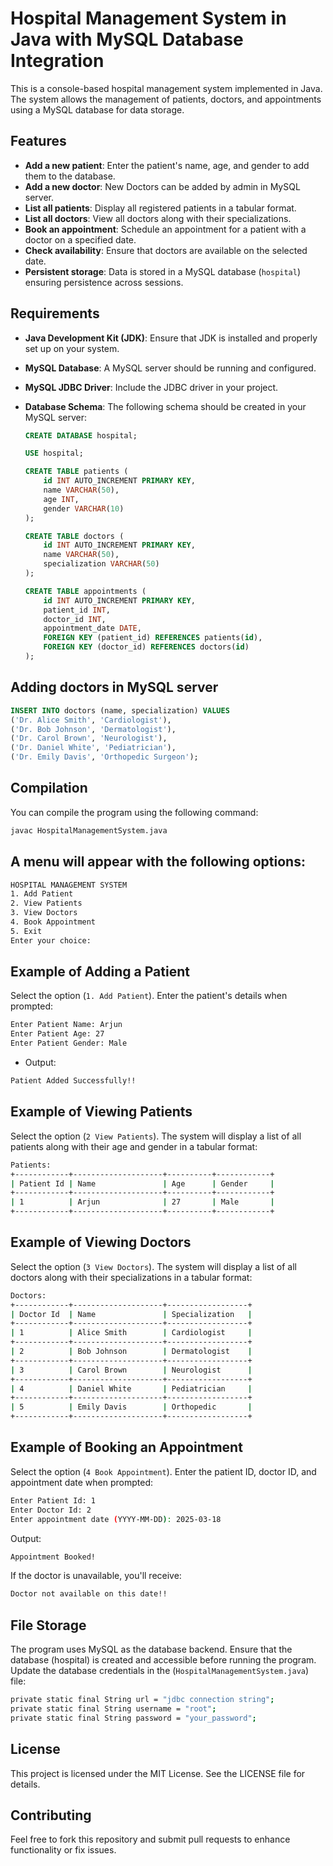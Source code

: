 # Hospital Management System in Java with MySQL Database Integration

This is a console-based hospital management system implemented in Java. The system allows the management of patients, doctors, and appointments using a MySQL database for data storage.

## Features

- **Add a new patient**: Enter the patient's name, age, and gender to add them to the database.
- **Add a new doctor**: New Doctors can be added by admin in MySQL server.
- **List all patients**: Display all registered patients in a tabular format.
- **List all doctors**: View all doctors along with their specializations.
- **Book an appointment**: Schedule an appointment for a patient with a doctor on a specified date.
- **Check availability**: Ensure that doctors are available on the selected date.
- **Persistent storage**: Data is stored in a MySQL database (`hospital`) ensuring persistence across sessions.

## Requirements

- **Java Development Kit (JDK)**: Ensure that JDK is installed and properly set up on your system.
- **MySQL Database**: A MySQL server should be running and configured.
- **MySQL JDBC Driver**: Include the JDBC driver in your project.
- **Database Schema**: The following schema should be created in your MySQL server:

    ```sql
    CREATE DATABASE hospital;

    USE hospital;

    CREATE TABLE patients (
        id INT AUTO_INCREMENT PRIMARY KEY,
        name VARCHAR(50),
        age INT,
        gender VARCHAR(10)
    );

    CREATE TABLE doctors (
        id INT AUTO_INCREMENT PRIMARY KEY,
        name VARCHAR(50),
        specialization VARCHAR(50)
    );

    CREATE TABLE appointments (
        id INT AUTO_INCREMENT PRIMARY KEY,
        patient_id INT,
        doctor_id INT,
        appointment_date DATE,
        FOREIGN KEY (patient_id) REFERENCES patients(id),
        FOREIGN KEY (doctor_id) REFERENCES doctors(id)
    );
    ```

## Adding doctors in MySQL server

```sql
INSERT INTO doctors (name, specialization) VALUES
('Dr. Alice Smith', 'Cardiologist'),
('Dr. Bob Johnson', 'Dermatologist'),
('Dr. Carol Brown', 'Neurologist'),
('Dr. Daniel White', 'Pediatrician'),
('Dr. Emily Davis', 'Orthopedic Surgeon');
```

## Compilation

You can compile the program using the following command:

```bash
javac HospitalManagementSystem.java
```

## A menu will appear with the following options:

```bash
HOSPITAL MANAGEMENT SYSTEM 
1. Add Patient
2. View Patients
3. View Doctors
4. Book Appointment
5. Exit
Enter your choice:
```

## Example of Adding a Patient

Select the option (`1. Add Patient`).
Enter the patient's details when prompted:

```bash
Enter Patient Name: Arjun
Enter Patient Age: 27
Enter Patient Gender: Male
```
- Output:

```bash
Patient Added Successfully!!
```

## Example of Viewing Patients

Select the option (`2 View Patients`).
The system will display a list of all patients along with their age and gender in a tabular format:

```bash
Patients: 
+------------+--------------------+----------+------------+
| Patient Id | Name               | Age      | Gender     |
+------------+--------------------+----------+------------+
| 1          | Arjun              | 27       | Male       |
+------------+--------------------+----------+------------+
```

## Example of Viewing Doctors

Select the option (`3 View Doctors`).
The system will display a list of all doctors along with their specializations in a tabular format:

```bash
Doctors: 
+------------+--------------------+------------------+
| Doctor Id  | Name               | Specialization   |
+------------+--------------------+------------------+
| 1          | Alice Smith        | Cardiologist     |
+------------+--------------------+------------------+
| 2          | Bob Johnson        | Dermatologist    |
+------------+--------------------+------------------+
| 3          | Carol Brown        | Neurologist      |
+------------+--------------------+------------------+
| 4          | Daniel White       | Pediatrician     |
+------------+--------------------+------------------+
| 5          | Emily Davis        | Orthopedic       |
+------------+--------------------+------------------+
```

## Example of Booking an Appointment
Select the option (`4 Book Appointment`).
Enter the patient ID, doctor ID, and appointment date when prompted:

```bash
Enter Patient Id: 1
Enter Doctor Id: 2
Enter appointment date (YYYY-MM-DD): 2025-03-18
```

Output:

```bash
Appointment Booked!
```

If the doctor is unavailable, you'll receive:

```bash
Doctor not available on this date!!
```

##  File Storage

The program uses MySQL as the database backend. Ensure that the database (hospital) is created and accessible before running the program. Update the database credentials in the (`HospitalManagementSystem.java`) file:

```bash
private static final String url = "jdbc connection string";
private static final String username = "root";
private static final String password = "your_password";
```

## License

This project is licensed under the MIT License. See the LICENSE file for details.

## Contributing

Feel free to fork this repository and submit pull requests to enhance functionality or fix issues.
